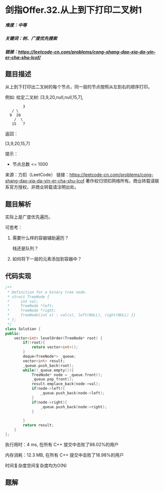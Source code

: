 # 剑指Offer.32.从上到下打印二叉树1

##### 难度：中等

##### 关键词：树、广度优先搜索

##### 链接：https://leetcode-cn.com/problems/cong-shang-dao-xia-da-yin-er-cha-shu-lcof/

## 题目描述

从上到下打印出二叉树的每个节点，同一层的节点按照从左到右的顺序打印。

例如:
给定二叉树: [3,9,20,null,null,15,7],

    		3
       / \
      9  20
        /  \
       15   7
    
 返回：

[3,9,20,15,7]


提示：

- 节点总数 <= 1000

来源：力扣（LeetCode）
链接：https://leetcode-cn.com/problems/cong-shang-dao-xia-da-yin-er-cha-shu-lcof
著作权归领扣网络所有。商业转载请联系官方授权，非商业转载请注明出处。

## 题目解析

实际上是广度优先遍历。

可思考：

1. 需要什么样的容器辅助遍历？

   栈还是队列？

2. 如何将下一层的元素添加到容器中？

## 代码实现

```c++
/**
 * Definition for a binary tree node.
 * struct TreeNode {
 *     int val;
 *     TreeNode *left;
 *     TreeNode *right;
 *     TreeNode(int x) : val(x), left(NULL), right(NULL) {}
 * };
 */
class Solution {
public:
    vector<int> levelOrder(TreeNode* root) {
        if(!root){
            return vector<int>();
        }
        deque<TreeNode*> _queue;
        vector<int> result;
        _queue.push_back(root);
        while(!_queue.empty()){
            TreeNode* node = _queue.front();
            _queue.pop_front();
            result.emplace_back(node->val);
            if(node->left){
                _queue.push_back(node->left);
            }
            if(node->right){
                _queue.push_back(node->right);
            }
            
        }
        return result;
    }
};
```

执行用时：4 ms, 在所有 C++ 提交中击败了88.02%的用户

内存消耗：12.3 MB, 在所有 C++ 提交中击败了18.98%的用户

时间复杂度空间复杂度均为O(N)

## 题解

